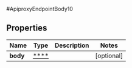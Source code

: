 #ApiproxyEndpointBody10

## Properties
Name | Type | Description | Notes
------------ | ------------- | ------------- | -------------
**body** | [****](.md) |  | [optional] 

